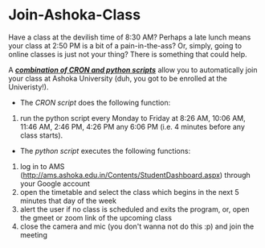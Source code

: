 <h1> Join-Ashoka-Class </h1>

Have a class at the devilish time of 8:30 AM? Perhaps a late lunch means your class at 2:50 PM is a bit of a pain-in-the-ass? Or, simply, going to online classes is just not your thing? There is something that could help.

A  ***<ins>combination of CRON and python scripts</ins>*** allow you to automatically join your class at Ashoka University (duh, you got to be enrolled at the Univeristy!).
- The *CRON script* does the following function:
1. run the python script every Monday to Friday at 8:26 AM, 10:06 AM, 11:46 AM, 2:46 PM, 4:26 PM any 6:06 PM (i.e. 4 minutes before any class starts).
- The *python script* executes the following functions:
1. log in to AMS (http://ams.ashoka.edu.in/Contents/StudentDashboard.aspx) through your Google account
2. open the timetable and select the class which begins in the next 5 minutes that day of the week
3. alert the user if no class is scheduled and exits the program, or, open the gmeet or zoom link of the upcoming class
4. close the camera and mic (you don't wanna not do this :p) and join the meeting
